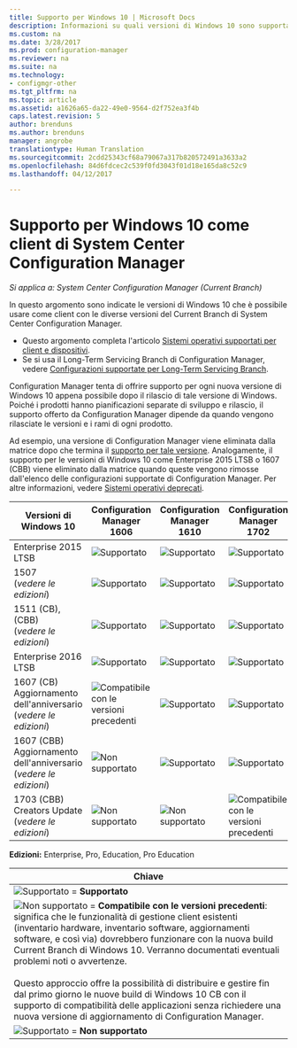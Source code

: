 ```yaml
---
title: Supporto per Windows 10 | Microsoft Docs
description: Informazioni su quali versioni di Windows 10 sono supportate per eseguire il client di System Center Configuration Manager.
ms.custom: na
ms.date: 3/28/2017
ms.prod: configuration-manager
ms.reviewer: na
ms.suite: na
ms.technology:
- configmgr-other
ms.tgt_pltfrm: na
ms.topic: article
ms.assetid: a1626a65-da22-49e0-9564-d2f752ea3f4b
caps.latest.revision: 5
author: brenduns
ms.author: brenduns
manager: angrobe
translationtype: Human Translation
ms.sourcegitcommit: 2cdd25343cf68a79067a317b820572491a3633a2
ms.openlocfilehash: 84d6fdcec2c539f0fd3043f01d18e165da8c52c9
ms.lasthandoff: 04/12/2017

---
```

# <a name="support-for-windows-10-as-a-client-of-system-center-configuration-manager"></a>Supporto per Windows 10 come client di System Center Configuration Manager

*Si applica a: System Center Configuration Manager (Current Branch)*


 In questo argomento sono indicate le versioni di Windows 10 che è possibile usare come client con le diverse versioni del Current Branch di System Center Configuration Manager.

- Questo argomento completa l'articolo [Sistemi operativi supportati per client e dispositivi](/sccm/core/plan-design/configs/supported-operating-systems-for-clients-and-devices).
- Se si usa il Long-Term Servicing Branch di Configuration Manager, vedere [Configurazioni supportate per Long-Term Servicing Branch](/sccm/core/understand/supported-configurations-for-ltsb).

Configuration Manager tenta di offrire supporto per ogni nuova versione di Windows 10 appena possibile dopo il rilascio di tale versione di Windows. Poiché i prodotti hanno pianificazioni separate di sviluppo e rilascio, il supporto offerto da Configuration Manager dipende da quando vengono rilasciate le versioni e i rami di ogni prodotto.

Ad esempio, una versione di Configuration Manager viene eliminata dalla matrice dopo che termina il [supporto per tale versione](/sccm/core/servers/manage/current-branch-versions-supported). Analogamente, il supporto per le versioni di Windows 10 come Enterprise 2015 LTSB o 1607 (CBB) viene eliminato dalla matrice quando queste vengono rimosse dall'elenco delle configurazioni supportate di Configuration Manager. Per altre informazioni, vedere [Sistemi operativi deprecati](/sccm/core/plan-design/changes/removed-and-deprecated-features#deprecated-operating-systems).



|Versioni di Windows 10                    |Configuration Manager 1606          |Configuration Manager 1610          |    Configuration Manager 1702 |
|---------------------|-----|-----|-----|
|Enterprise 2015 LTSB                   |![Supportato](media/green_check.png) |![Supportato](media/green_check.png) |![Supportato](media/green_check.png) |
|1507 <br />(*vedere le edizioni*)            |![Supportato](media/green_check.png) |![Supportato](media/green_check.png) |![Supportato](media/green_check.png) |
|1511 (CB), (CBB)<br />(*vedere le edizioni*) |![Supportato](media/green_check.png) |![Supportato](media/green_check.png) |![Supportato](media/green_check.png) |
|Enterprise 2016 LTSB                   |![Supportato](media/green_check.png) |![Supportato](media/green_check.png) |![Supportato](media/green_check.png) |
|1607 (CB)    <br />Aggiornamento dell'anniversario<br />(*vedere le edizioni*)      |![Compatibile con le versioni precedenti](media/blue_compat.png) |![Supportato](media/green_check.png) |![Supportato](media/green_check.png) |
|1607 (CBB)    <br />Aggiornamento dell'anniversario<br />(*vedere le edizioni*)      |![Non supportato](media/Red_X.png)   |![Supportato](media/green_check.png) |![Supportato](media/green_check.png) |
|1703 (CBB)    <br />Creators Update<br />(*vedere le edizioni*)      |![Non supportato](media/Red_X.png)   |![Non supportato](media/Red_X.png) |![Compatibile con le versioni precedenti](media/blue_compat.png) |



**Edizioni:** Enterprise, Pro, Education, Pro Education   

|Chiave|
|--|
|![Supportato](media/green_check.png) = **Supportato**  |
|![Non supportato](media/blue_compat.png)  = **Compatibile con le versioni precedenti**: significa che le funzionalità di gestione client esistenti (inventario hardware, inventario software, aggiornamenti software, e così via) dovrebbero funzionare con la nuova build Current Branch di Windows 10. Verranno documentati eventuali problemi noti o avvertenze. <br><br>Questo approccio offre la possibilità di distribuire e gestire fin dal primo giorno le nuove build di Windows 10 CB con il supporto di compatibilità delle applicazioni senza richiedere una nuova versione di aggiornamento di Configuration Manager. |
|![Supportato](media/Red_X.png) = **Non supportato**|

